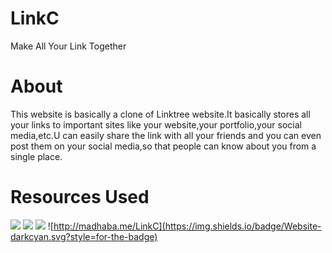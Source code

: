 # LinkC
Make All Your Link Together

# About
This website is basically a clone of Linktree website.It basically stores all your links to important sites like your website,your portfolio,your social media,etc.U can easily share the link with all your friends and you can even post them on your social media,so that people can know about you from a single place.

# Resources Used
![](https://img.shields.io/badge/Heroku-blueviolet.svg?style=for-the-badge&logo=heroku)
![](https://img.shields.io/badge/Firebase-yellow.svg?style=for-the-badge&logo=firebase)
![](https://img.shields.io/badge/Node.js-12.10.0-green.svg?style=for-the-badge&logo=node.js)
![http://madhaba.me/LinkC](https://img.shields.io/badge/Website-darkcyan.svg?style=for-the-badge)

